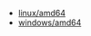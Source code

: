 
* <a href="https://caddyserver.com/api/download?os=linux&arch=amd64&p=github.com%2Fgreenpau%2Fcaddy-auth-portal%40v1.4.19&p=github.com%2Fgreenpau%2Fcaddy-auth-jwt%40v1.3.14&p=github.com%2Fgreenpau%2Fcaddy-trace%40v1.1.7" target="_blank">linux/amd64</a>
* <a href="https://caddyserver.com/api/download?os=windows&arch=amd64&p=github.com%2Fgreenpau%2Fcaddy-auth-portal%40v1.4.19&p=github.com%2Fgreenpau%2Fcaddy-auth-jwt%40v1.3.14&p=github.com%2Fgreenpau%2Fcaddy-trace%40v1.1.7" target="_blank">windows/amd64</a>
